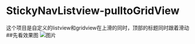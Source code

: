 # StickyNavListview-pulltoGridView
这个项目是自定义的listview和gridview在上滑的同时，顶部的标题同时跟着滑动
##先看效果图
![图片](http://img.blog.csdn.net/20151213233115020?watermark/2/text/aHR0cDovL2Jsb2cuY3Nkbi5uZXQv/font/5a6L5L2T/fontsize/400/fill/I0JBQkFCMA==/dissolve/70/gravity/Center)
